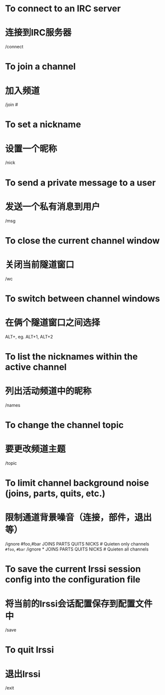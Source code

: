 # To connect to an IRC server
# 连接到IRC服务器
/connect <server domain name>

# To join a channel
# 加入频道
/join #<channel name>

# To set a nickname
# 设置一个昵称
/nick <my nickname>

# To send a private message to a user
# 发送一个私有消息到用户
/msg <nickname>

# To close the current channel window
# 关闭当前隧道窗口
/wc

# To switch between channel windows
# 在俩个隧道窗口之间选择
ALT+<number>, eg. ALT+1, ALT+2


# To list the nicknames within the active channel
# 列出活动频道中的昵称
/names

# To change the channel topic
# 要更改频道主题
/topic <description>

# To limit channel background noise (joins, parts, quits, etc.)
# 限制通道背景噪音（连接，部件，退出等）
/ignore #foo,#bar JOINS PARTS QUITS NICKS   # Quieten only channels `#foo`, `#bar`
/ignore * JOINS PARTS QUITS NICKS           # Quieten all channels

# To save the current Irssi session config into the configuration file
# 将当前的Irssi会话配置保存到配置文件中
/save

# To quit Irssi
# 退出Irssi
/exit
